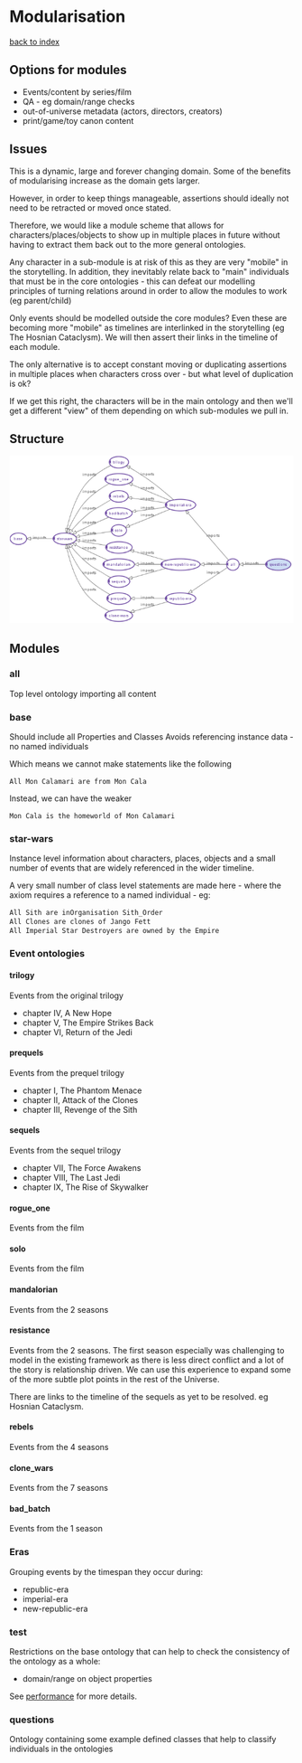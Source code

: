 # Modularisation

[back to index](index.md)

## Options for modules

* Events/content by series/film
* QA - eg domain/range checks
* out-of-universe metadata (actors, directors, creators)
* print/game/toy canon content


## Issues

This is a dynamic, large and forever changing domain.
Some of the benefits of modularising increase as the domain gets larger.

However, in order to keep things manageable, assertions should ideally not need to be retracted or moved once stated.

Therefore, we would like a module scheme that allows for characters/places/objects to show up in multiple places in future without having to extract them back out to the more general ontologies. 

Any character in a  sub-module is at risk of this as they are very "mobile" in the storytelling.
In addition, they inevitably relate back to "main" individuals that must be in the core ontologies -
this can defeat our modelling principles of turning relations around in order to allow the modules to work (eg parent/child)

Only events should be modelled outside the core modules? Even these are becoming more "mobile" as timelines are interlinked in the storytelling (eg The Hosnian Cataclysm).
We will then assert their links in the timeline of each module.

The only alternative is to accept constant moving or duplicating assertions in multiple places when characters cross over - but what level of duplication is ok?

If we get this right, the characters will be in the main ontology and then we'll
get a different "view" of them depending on which sub-modules we pull in.

## Structure

![Import Structure](imports.png)
    
## Modules

### all

Top level ontology importing all content

### base
Should include all Properties and Classes
Avoids referencing instance data - no named individuals

Which means we cannot make statements like the following

    All Mon Calamari are from Mon Cala

Instead, we can have the weaker

    Mon Cala is the homeworld of Mon Calamari

### star-wars

Instance level information about characters, places, objects and a
small number of events that are widely referenced in the wider timeline.

A very small number of class level statements are made here - where the
axiom requires a reference to a named individual - eg:

    All Sith are inOrganisation Sith_Order
    All Clones are clones of Jango Fett
    All Imperial Star Destroyers are owned by the Empire


### Event ontologies

#### trilogy

Events from the original trilogy
* chapter IV, A New Hope 
* chapter V, The Empire Strikes Back
* chapter VI, Return of the Jedi

#### prequels

Events from the prequel trilogy
* chapter I, The Phantom Menace
* chapter II, Attack of the Clones
* chapter III, Revenge of the Sith

#### sequels

Events from the sequel trilogy
* chapter VII, The Force Awakens
* chapter VIII, The Last Jedi
* chapter IX, The Rise of Skywalker

#### rogue_one

Events from the film

#### solo

Events from the film

#### mandalorian

Events from the 2 seasons

#### resistance

Events from the 2 seasons. The first season especially was challenging to model in the existing framework as there is less direct conflict and a lot of the story is relationship driven. We can use this experience to expand some of the more subtle plot points in the rest of the Universe.

There are links to the timeline of the sequels as yet to be resolved. eg Hosnian Cataclysm.

#### rebels

Events from the 4 seasons

#### clone_wars

Events from the 7 seasons

#### bad_batch

Events from the 1 season

### Eras

Grouping events by the timespan they occur during:

* republic-era
* imperial-era
* new-republic-era

### test

Restrictions on the base ontology that can help to check
the consistency of the ontology as a whole:
* domain/range on object properties

See [performance](performance.md) for more details.

### questions

Ontology containing some example defined classes that help to
classify individuals in the ontologies